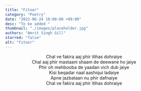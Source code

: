 ```yaml
---
title: "Fitoor"
category: "Poetry"
date: "2022-06-24 10:00:00 +09:00"
desc: "To be added "
thumbnail: "./images/placeholder.jpg"
authors: "Amrit Singh Gill"
starred: "false"
alt: "Fitoor"
---
```


<p style="text-align: center;align:center;">
Chal ve fakira aaj phir itihas dohraiye <br>
Chal aaj phir mastaani shaam de deewane ho jaiye <br>
Phir oh mehbooba de yaadan vich dub jaiye <br>
Kisi beqadar naal aashiqui ladaiye <br>
Apne jazbataan nu phir dafnaiye <br>
Chal ve fakira aaj phir itihas dohraiye <br>
</p>